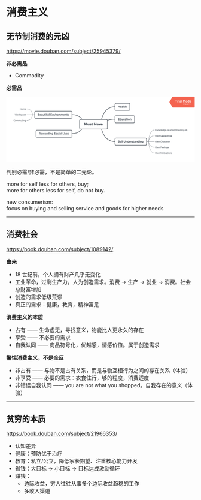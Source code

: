 # 消费主义

## 无节制消费的元凶

https://movie.douban.com/subject/25945379/

**非必需品**

- Commodity

**必需品**

![Must Have](../assets/must-have.png)

判别必需/非必需，不是简单的二元论。

more for self less for others, buy;  
more for others less for self, do not buy.

new consumerism:  
focus on buying and selling service and goods for higher needs

---

## 消费社会

https://book.douban.com/subject/1089142/

**由来**

- 18 世纪前，个人拥有财产几乎无变化
- 工业革命，过剩生产力，人为创造需求。消费 -> 生产 -> 就业 -> 消费。社会总财富增加
- 创造的需求低级荒谬
- 真正的需求：健康，教育，精神富足

**消费主义的本质**

- 占有 —— 生命虚无，寻找意义，物能比人更永久的存在
- 享受 —— 不必要的需求
- 自我认同 —— 商品符号化，优越感，情感价值。属于创造需求

**警惕消费主义，不是全反**

- 非占有 —— 与物不是占有关系，而是与物互相行为之间的存在关系（体验）
- 非享受 —— 必要的需求：衣食住行，够的程度，消费适度
- 非错误自我认同 —— you are not what you shopped。自我存在的意义（体验）

---

## 贫穷的本质

https://book.douban.com/subject/21966353/

- 认知差异
- 健康：预防优于治疗
- 教育：私立/公立，降低家长期望、注重核心能力开发
- 省钱：大目标 -> 小目标 -> 目标达成激励循环
- 赚钱：
  - 边际收益，穷人往往从事多个边际收益趋稳的工作
  - 多收入渠道
